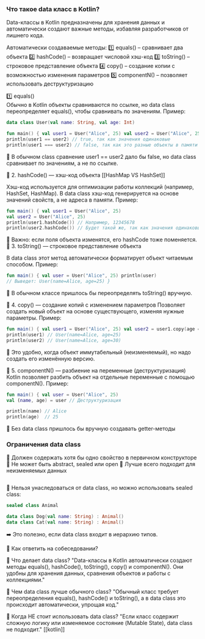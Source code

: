### **Что такое data класс в Kotlin?**

Data-классы в Kotlin предназначены для хранения данных и автоматически создают важные методы, избавляя разработчиков от лишнего кода.

Автоматически создаваемые методы: 
1️⃣ equals() – сравнивает два объекта 
2️⃣ hashCode() – возвращает числовой хэш-код
3️⃣ toString() – строковое представление объекта 
4️⃣ copy() – создание копии с возможностью изменения параметров 
5️⃣ componentN() – позволяет использовать деструктуризацию 

1️⃣ equals()  
Обычно в Kotlin объекты сравниваются по ссылке, но data class переопределяет equals(), чтобы сравнивать по значениям. Пример:
```kotlin 
data class User(val name: String, val age: Int)

fun main() { val user1 = User("Alice", 25) val user2 = User("Alice", 25)
println(user1 == user2) // true, так как значения одинаковые
println(user1 === user2) // false, так как это разные объекты в памяти
```
🔹 В обычном class сравнение user1 == user2 дало бы false, но data class сравнивает по значениям, а не по ссылке. 

📌 2. hashCode() — хэш-код объекта [[HashMap VS HashSet]]

Хэш-код используется для оптимизации работы коллекций (например, HashSet, HashMap). В data class хэш-код генерируется на основе значений свойств, а не адреса в памяти. Пример:
```kotlin 
fun main() { val user1 = User("Alice", 25)
val user2 = User("Alice", 25)
println(user1.hashCode()) // Например, 12345678
println(user2.hashCode()) // Будет такой же, так как значения одинаковые
```
🔹 Важно: если поля объекта изменятся, его hashCode тоже поменяется.
 📌 3. toString() — строковое представление объекта

В data class этот метод автоматически форматирует объект читаемым способом. Пример:
```kotlin
fun main() { val user = User("Alice", 25) println(user)
// Выведет: User(name=Alice, age=25) }
```
🔹 В обычном классе пришлось бы переопределять toString() вручную. 

📌 4. copy() — создание копий с изменением параметров
Позволяет создать новый объект на основе существующего, изменяя нужные параметры. Пример:
```kotlin
fun main() { val user1 = User("Alice", 25) val user2 = user1.copy(age = 30) // Создаст новый объект с другим age
println(user1) // User(name=Alice, age=25)
println(user2) // User(name=Alice, age=30)
```
🔹 Это удобно, когда объект иммутабельный (неизменяемый), но надо создать его изменённую версию. 

📌 5. componentN() — разбиение на переменные (деструктуризация)
Kotlin позволяет разбить объект на отдельные переменные с помощью componentN(). Пример:
```kotlin 
fun main() { val user = User("Alice", 25)
val (name, age) = user // Деструктуризация

println(name) // Alice
println(age)  // 25

```
🔹 Без data class пришлось бы вручную создавать getter-методы
### Ограничения data class

🔹 Должен содержать хотя бы одно свойство в первичном конструкторе
🔹 Не может быть abstract, sealed или open
🔹 Лучше всего подходит для неизменяемых данных
```kotlin 
```
📌 Нельзя унаследоваться от data class, но можно использовать sealed class:
```kotlin 
sealed class Animal 

data class Dog(val name: String) : Animal() 
data class Cat(val name: String) : Animal()
```
➡️ Это полезно, если data class входит в иерархию типов.

 📌 Как ответить на собеседовании?

📌 Что делает data class? "Data-классы в Kotlin автоматически создают методы equals(), hashCode(), toString(), copy() и componentN(). Они удобны для хранения данных, сравнения объектов и работы с коллекциями."

📌 Чем data class лучше обычного class? "Обычный класс требует переопределения equals(), hashCode() и toString(), а в data class это происходит автоматически, упрощая код."

📌 Когда НЕ стоит использовать data class? "Если класс содержит сложную логику или изменяемое состояние (Mutable State), data class не подходит."
[[kotlin]]